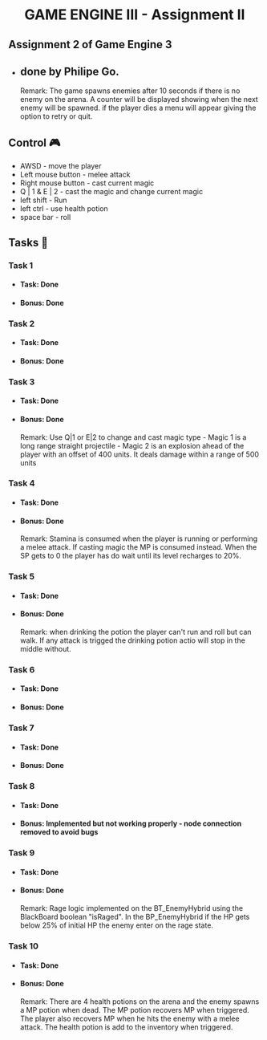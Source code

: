 <h1 align="center"> GAME ENGINE III - Assignment II </h1>

## Assignment 2 of Game Engine 3 

- ## done by Philipe Go.

    Remark: The game spawns enemies after 10 seconds if there is no enemy on the arena. A counter will be displayed showing when the next enemy will be spawned.
    if the player dies a menu will appear giving the option to retry or quit.

## Control :video_game: 

- AWSD - move the player
- Left mouse button - melee attack
- Right mouse button - cast current magic
- Q | 1 & E | 2 - cast the magic and change current magic
- left shift - Run
- left ctrl - use health potion
- space bar - roll  

## Tasks :notebook: 

### Task 1

- #### Task: Done
- #### Bonus: Done  

### Task 2

- #### Task: Done
- #### Bonus: Done  

### Task 3

- #### Task: Done
- #### Bonus: Done  

    Remark: Use Q|1 or E|2 to change and cast magic type -  Magic 1 is a long range straight projectile - Magic 2 is an explosion ahead of the player with an offset of 400 units. It deals damage within a range of 500 units  

### Task 4

- #### Task: Done
- #### Bonus: Done

    Remark: Stamina is consumed when the player is running or performing a melee attack. If casting magic the MP is consumed instead. When the SP gets to 0 the player has do wait until its level recharges to 20%.

### Task 5

- #### Task: Done
- #### Bonus: Done  

    Remark: when drinking the potion the player can't run and roll but can walk. If any attack is trigged the drinking potion actio will stop in the middle without.

### Task 6

- #### Task: Done
- #### Bonus: Done  

### Task 7

- #### Task: Done
- #### Bonus: Done  

### Task 8

- #### Task: Done
- #### Bonus: Implemented but not working properly - node connection removed to avoid bugs

### Task 9

- #### Task: Done
- #### Bonus: Done
    Remark: Rage logic implemented on the BT_EnemyHybrid using the BlackBoard boolean "isRaged". In the BP_EnemyHybrid if the HP gets below 25% of initial HP the enemy enter on the rage state.  

### Task 10

- #### Task: Done
- #### Bonus: Done  
    Remark: There are 4 health potions on the arena and the enemy spawns a MP potion when dead. 
    The MP potion recovers MP when triggered. The player also recovers MP when he hits the enemy with a melee attack.
    The health potion is add to the inventory when triggered.
    


